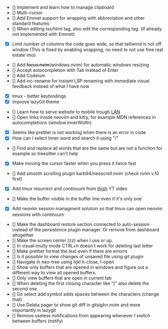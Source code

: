- [] Implement and learn how to manage clipboard
- [] Multi-cursor
- [] Add Emmet support for wrapping with abbreviation and other standard features
- [] When editing tsx/html tag, also edit the corresponding tag. (if already not implemented with Emmet)
- [x] Limit number of columns the code goes wide, so that tailiwind is not off window (This is fixed by enabling wrapping, no need to not use free real estate imo)
- [] Add ~~focus.nvim~~(windows.nvim) for automatic windows resizing
- [] Accept autocompletion with Tab instead of Enter
- [] Add Codeium
- [] Add inc-rename for instant LSP renaming with immediate visual feedback instead of what I have now
- [x] tmux - better keybindings
- [x] Improve lazyGit theme
- [] Learn how to serve website to mobile trough [LAN](https://youtu.be/yCK3easuYm4?si=CXNfNKIDVsHpPp-h)
- [] Open links inside neovim and kitty, for example MDN references in autocompletions (window.innerWidth)
- [x] Seems like prettier is not working when there is an error in code
- [x] How can I select Inner word and search it using "/"
- [] Find and replace all words that are the same but are not a function for example so treesitter can't help
- [x] Make moving the cursor faster when you press it twice fast
- [] Add smooth scrolling plugin karb94/neoscroll.nvim (check nvim v.10 first)
- [x] Add tmux resurrect and continuum from [thish](https://youtu.be/GH3kpsbbERo?si=VeGR-pPU5HOxP3Fx) YT video
- [] Make the buffer visible in the buffer line even if it's only one
- [x] Add neovim session managment solutoin so that tmux can open neovim sessions with continuum
- [] Make the dashboard restore section connected to auto-session instead of the persistence plugin manager. Or remove from dashboard altogether
- [] Make the screen center (zz) when I use <C-d> or up.
- [] In visual-multy mode CTRL+h doesn't work for deleting last letter
- [] Make prettier format the text even if there are errorrs
- [] Is it possible to view changes of unsaved file using git plugin
- [] Navigate in neo-tree using hjkl h-close, l-open
- [] Show only buffers that are opened in windows and figure out a different way to view all opened buffers.
- [] Only view buffers that are open in current tab
- [] When deleting the first closing character like "[" also delete the second one.
- [] Go select add symbol adds spaces between the characters (change that)
- [] Use Delata pager to show git diff in gitsighn.nvim and more importantly in lazygit
- [] Remove useless notifications from appearing whenever I switch between buffers (notify)
